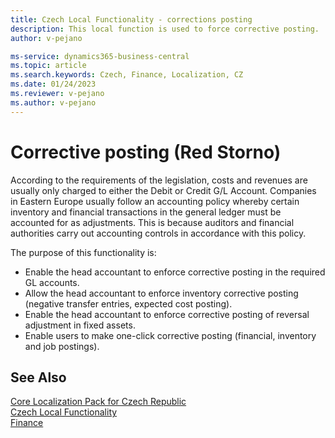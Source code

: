 ```yaml
---
title: Czech Local Functionality - corrections posting
description: This local function is used to force corrective posting.
author: v-pejano

ms-service: dynamics365-business-central
ms.topic: article
ms.search.keywords: Czech, Finance, Localization, CZ
ms.date: 01/24/2023
ms.reviewer: v-pejano
ms.author: v-pejano
---
```


# Corrective posting (Red Storno)

According to the requirements of the legislation, costs and revenues are usually only charged to either the Debit or Credit G/L Account. Companies in Eastern Europe usually follow an accounting policy whereby certain inventory and financial transactions in the general ledger must be accounted for as adjustments. This is because auditors and financial authorities carry out accounting controls in accordance with this policy.  

The purpose of this functionality is:

- Enable the head accountant to enforce corrective posting in the required GL accounts.
- Allow the head accountant to enforce inventory corrective posting (negative transfer entries, expected cost posting).
- Enable the head accountant to enforce corrective posting of reversal adjustment in fixed assets.
- Enable users to make one-click corrective posting (financial, inventory and job postings).

## See Also

[Core Localization Pack for Czech Republic](ui-extensions-core-localization-pack-cz.md)  
[Czech Local Functionality](czech-local-functionality.md)  
[Finance](../../finance.md)  
